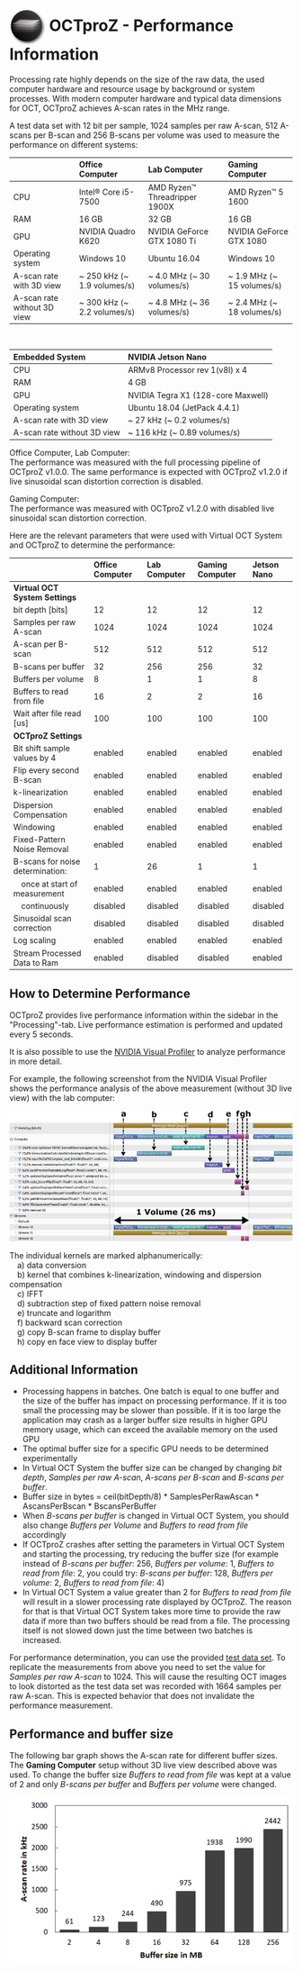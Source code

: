  # <img style="vertical-align:middle" img src="images/octproz_icon.png" width="64"> OCTproZ - Performance Information

Processing rate highly depends on the size of the raw data, the used computer hardware and resource usage by background or system processes. With modern computer hardware and typical data dimensions for OCT, OCTproZ achieves A-scan rates in the MHz range.

A test data set with 12 bit per sample, 1024 samples per raw A-scan, 512 A-scans per B-scan and 256 B-scans per volume was used to measure the performance on different systems:

| |**Office Computer**|**Lab Computer**|**Gaming Computer**|
|:-----|:-----|:-----|:-----|
|CPU|Intel® Core i5-7500|AMD Ryzen™ Threadripper 1900X|AMD Ryzen™ 5 1600|
|RAM|16 GB|32 GB|16 GB|
|GPU|NVIDIA Quadro K620|NVIDIA GeForce GTX 1080 Ti| NVIDIA GeForce GTX 1080
|Operating system|Windows 10|Ubuntu 16.04| Windows 10|
|A-scan rate with 3D view| ~ 250 kHz (~ 1.9 volumes/s)|~ 4.0 MHz (~ 30 volumes/s)|~ 1.9 MHz (~ 15 volumes/s)|
|A-scan rate without 3D view| ~ 300 kHz (~ 2.2 volumes/s)|~ 4.8 MHz (~ 36 volumes/s)|~ 2.4 MHz (~ 18 volumes/s)|

<br>

| Embedded System |**NVIDIA Jetson Nano**|
|:-----|:-----|
|CPU|ARMv8 Processor rev 1(v8l) x 4|
|RAM|4 GB|
|GPU|NVIDIA Tegra X1 (128-core Maxwell)|
|Operating system|Ubuntu 18.04 (JetPack 4.4.1)|
|A-scan rate with 3D view| ~ 27 kHz (~ 0.2 volumes/s)|
|A-scan rate without 3D view| ~ 116 kHz (~ 0.89 volumes/s)|

Office Computer, Lab Computer: <br>
The performance was measured with the full processing pipeline of OCTproZ v1.0.0. The same performance is expected with OCTproZ v1.2.0 if live sinusoidal scan distortion correction is disabled.

Gaming Computer:<br>
The performance was measured with OCTproZ v1.2.0 with disabled live sinusoidal scan distortion correction.

Here are the relevant parameters that were used with Virtual OCT System and OCTproZ to determine the performance:

| |**Office Computer**|**Lab Computer**|**Gaming Computer**|**Jetson Nano**|
|:-----|:-----|:-----|:-----|:-----|
|**Virtual OCT System Settings**| | | |
|bit depth [bits]|12|12|12|12|
|Samples per raw A-scan|1024|1024|1024|1024|
|A-scan per B-scan|512|512|512|512|
|B-scans per buffer|32|256|256|32|
|Buffers per volume|8|1|1|8|
|Buffers to read from file|16|2|2|16|
|Wait after file read [us]|100|100|100|100|
|**OCTproZ Settings**| | | | |
|Bit shift sample values by 4|enabled|enabled|enabled|enabled|
|Flip every second B-scan|enabled|enabled|enabled|enabled|
|k-linearization|enabled|enabled|enabled|enabled|
|Dispersion Compensation|enabled|enabled|enabled|enabled|
|Windowing|enabled|enabled|enabled|enabled|
|Fixed-Pattern Noise Removal|enabled|enabled|enabled|enabled|
|B-scans for noise determination:|1|26|1|1|
|&emsp;once at start of measurement|enabled|enabled|enabled|enabled|
|&emsp;continuously|disabled|disabled|disabled|disabled|
|Sinusoidal scan correction|disabled|disabled|disabled|disabled|
|Log scaling|enabled|enabled|enabled|enabled|
|Stream Processed Data to Ram|enabled|disabled|disabled|enabled|



How to Determine Performance
--------
 OCTproZ provides live performance information within the sidebar in the "Processing"-tab. Live performance estimation is performed and updated every 5 seconds.
 
 It is also possible to use the [NVIDIA Visual Profiler](https://developer.nvidia.com/nvidia-visual-profiler) to analyze performance in more detail.

 For example, the following screenshot from the NVIDIA Visual Profiler shows the performance analysis of the above measurement (without 3D live view) with the lab computer:

 <p align="center">
  <img src="images/visualprofilerLabPC.png" >
</p>

The individual kernels are marked alphanumerically: <br>
&emsp;a) data conversion <br>
&emsp;b) kernel that combines k-linearization, windowing and dispersion compensation<br>
&emsp;c) IFFT<br>
&emsp;d) subtraction step of fixed pattern noise removal<br>
&emsp;e) truncate and logarithm<br>
&emsp;f) backward scan correction<br>
&emsp;g) copy B-scan frame to display buffer<br> 
&emsp;h) copy en face view to display buffer<br>


Additional Information
--------
- Processing happens in batches. One batch is equal to one buffer and the size of the buffer has impact on processing performance. If it is too small the processing may be slower than possible. If it is too large the application may crash as a larger buffer size results in higher GPU memory usage, which can exceed the available memory on the used GPU 
- The optimal buffer size for a specific GPU needs to be determined experimentally 
- In Virtual OCT System the buffer size can be changed by changing _bit depth_, _Samples per raw A-scan_, _A-scans per B-scan_ and _B-scans per buffer_.
- Buffer size in bytes = 	ceil(bitDepth/8) * SamplesPerRawAscan * AscansPerBscan * BscansPerBuffer
- When _B-scans per buffer_ is changed in Virtual OCT System, you should also change _Buffers per Volume_ and _Buffers to read from file_ accordingly 
- If OCTproZ crashes after setting the parameters in Virtual OCT System and starting the processing, try reducing the buffer size (for example instead of _B-scans per buffer_: 256, _Buffers per volume_: 1, _Buffers to read from file_: 2, you could try: _B-scans per buffer_: 128, _Buffers per volume_: 2, _Buffers to read from file_: 4)
- In Virtual OCT System a value greater than 2 for _Buffers to read from file_ will result in a slower processing rate displayed by OCTproZ. The reason for that is that Virtual OCT System takes more time to provide the raw data if more than two buffers should be read from a file. The processing itself is not slowed down just the time between two batches is increased. 

For performance  determination, you can use the provided [test data set](https://figshare.com/articles/SSOCT_test_dataset_for_OCTproZ/12356705). To replicate the measurements from above you need to set the value for _Samples per raw A-scan_ to 1024. This will cause the resulting OCT images to look distorted as the test data set was recorded with 1664 samples per raw A-scan. This is expected behavior that does not invalidate the performance measurement.


Performance and buffer size
--------
The following bar graph shows the A-scan rate for different buffer sizes. The __Gaming Computer__ setup without 3D live view described above was used.
To change the buffer size _Buffers to read from file_ was kept at a value of 2 and only _B-scans per buffer_ and  _Buffers per volume_ were changed. 

 <p align="center">
  <img src="images/gamingPCbufferSizePerformance.png" >
</p>